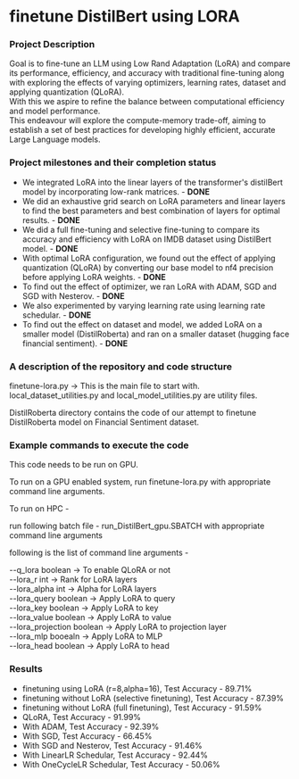 # finetune DistilBert using LORA

<h3> Project Description </h3>
Goal is to fine-tune an LLM using Low Rand Adaptation (LoRA) and compare its performance, efficiency, and accuracy with traditional fine-tuning along with exploring the effects of varying optimizers, learning rates, dataset and applying quantization (QLoRA). <br>
With this we aspire to refine the balance between computational efficiency and model performance. <br> 
This endeavour will explore the compute-memory trade-off, aiming to establish a set of best practices for developing highly efficient, accurate Large Language models. 


<h3> Project milestones and their completion status </h3>

<ul>
<li>We integrated LoRA into the linear layers of the transformer's distilBert model by incorporating low-rank matrices. - <b>DONE</b> <br> </li>
<li>We did an exhaustive grid search on LoRA parameters and linear layers to find the best parameters and best combination of layers for optimal results. - <b>DONE</b> <br> </li>
<li>We did a full fine-tuning and selective fine-tuning to compare its accuracy and efficiency with LoRA on IMDB dataset using DistilBert model. - <b>DONE</b> <br> </li>
<li>With optimal LoRA configuration, we found out the effect of applying quantization (QLoRA) by converting our base model to nf4 precision before applying LoRA weights. - <b>DONE</b> <br> </li>
<li>To find out the effect of optimizer, we ran LoRA with ADAM, SGD and SGD with Nesterov. - <b>DONE</b> <br> </li>
<li>We also experimented by varying learning rate using learning rate schedular. - <b>DONE</b> <br> </li>
<li>To find out the effect on dataset and model, we added LoRA on a smaller model (DistilRoberta) and ran on a smaller dataset (hugging face financial sentiment). - <b>DONE</b> <br> </li>
</ul>

<h3> A description of the repository and code structure </h3>

finetune-lora.py -> This is the main file to start with.  <br>
local_dataset_utilities.py and local_model_utilities.py are utility files. <br>

DistilRoberta directory contains the code of our attempt to finetune DistilRoberta model on Financial Sentiment dataset.

<h3> Example commands to execute the code        </h3>

This code needs to be run on GPU.  <br>

To run on a GPU enabled system, run finetune-lora.py with appropriate command line arguments. <br>

To run on HPC - <br>

run following batch file - run_DistilBert_gpu.SBATCH with appropriate command line arguments <br>

following is the list of command line arguments - <br>

--q_lora boolean -> To enable QLoRA or not <br>
--lora_r int     -> Rank for LoRA layers <br>
--lora_alpha int  -> Alpha for LoRA layers <br>
--lora_query boolean ->  Apply LoRA to query <br>
--lora_key  boolean  ->  Apply LoRA to key <br>
--lora_value boolean -> Apply LoRA to value <br>
--lora_projection boolean -> Apply LoRA to projection layer <br>
--lora_mlp booealn -> Apply LoRA to MLP <br>
--lora_head boolean -> Apply LoRA to head <br>



<h3> Results  </h3>

<ul>
<li> finetuning using LoRA (r=8,alpha=16), Test Accuracy - 89.71%</li>
<li> finetuning without LoRA (selective finetuning), Test Accuracy - 87.39%</li>
<li> finetuning without LoRA (full finetuning), Test Accuracy - 91.59%</li>
<li> QLoRA, Test Accuracy - 91.99%</li>
<li> With ADAM, Test Accuracy - 92.39%</li>
<li> With SGD, Test Accuracy - 66.45%</li>
<li> With SGD and Nesterov, Test Accuracy - 91.46%</li>
<li> With LinearLR Schedular, Test Accuracy - 92.44%</li>
<li> With OneCycleLR Schedular, Test Accuracy - 50.06%</li>

</ul>